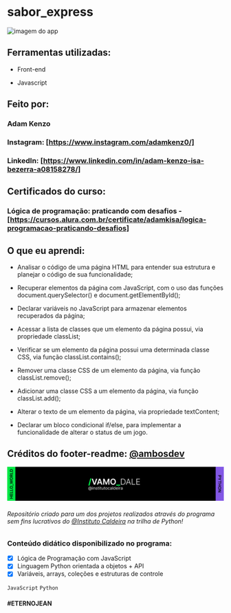 # sabor_express

<img src="./img/imagem.png" alt="imagem do app" width="50%">

## Ferramentas utilizadas:

* Front-end

* Javascript

## Feito por:

### Adam Kenzo

### Instagram: [https://www.instagram.com/adamkenz0/]

### LinkedIn: [https://www.linkedin.com/in/adam-kenzo-isa-bezerra-a08158278/]


## Certificados do curso: 

### Lógica de programação: praticando com desafios - [https://cursos.alura.com.br/certificate/adamkisa/logica-programacao-praticando-desafios]

## O que eu aprendi: 

* Analisar o código de uma página HTML para entender sua estrutura e planejar o código de sua funcionalidade;

* Recuperar elementos da página com JavaScript, com o uso das funções document.querySelector() e document.getElementById();

* Declarar variáveis no JavaScript para armazenar elementos recuperados da página;

* Acessar a lista de classes que um elemento da página possui, via propriedade classList;

* Verificar se um elemento da página possui uma determinada classe CSS, via função classList.contains();

* Remover uma classe CSS de um elemento da página, via função classList.remove();

* Adicionar uma classe CSS a um elemento da página, via função classList.add();

* Alterar o texto de um elemento da página, via propriedade textContent;

* Declarar um bloco condicional if/else, para implementar a funcionalidade de alterar o status de um jogo.

## Créditos do footer-readme: [@ambosdev](https://github.com/ambosdev)
![Imagem](./img/python_caldeira.png)
###### Repositório criado para um dos projetos realizados através do programa sem fins lucrativos do [@Instituto Caldeira](https://www.instagram.com/institutocaldeira) na trilha de Python!
### Conteúdo didático disponibilizado no programa:
- [x] Lógica de Programação com JavaScript
- [x] Linguagem Python orientada a objetos + API
- [x] Variáveis, arrays, coleções e estruturas de controle

`JavaScript` `Python`
#### #ETERNOJEAN
